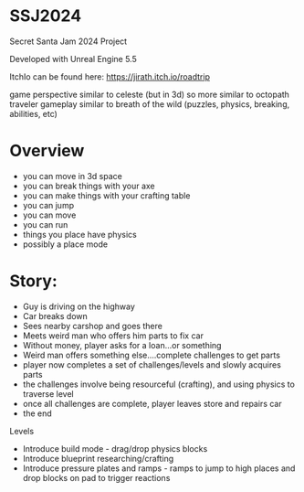 # SSJ2024
Secret Santa Jam 2024 Project

Developed with Unreal Engine 5.5

ItchIo can be found here: https://jirath.itch.io/roadtrip

game perspective similar to celeste (but in 3d) so more similar to octopath traveler
gameplay similar to breath of the wild (puzzles, physics, breaking, abilities, etc)
# Overview 
- you can move in 3d space
- you can break things with your axe
- you can make things with your crafting table
- you can jump
- you can move
- you can run
- things you place have physics
- possibly a place mode


# Story:
- Guy is driving on the highway
- Car breaks down
- Sees nearby carshop and goes there
- Meets weird man who offers him parts to fix car
- Without money, player asks for a loan...or something
- Weird man offers something else....complete challenges to get parts
- player now completes a set of challenges/levels and slowly acquires parts
- the challenges involve being resourceful (crafting), and using physics to traverse level
- once all challenges are complete, player leaves store and repairs car
- the end

Levels
- Introduce build mode - drag/drop physics blocks
- Introduce blueprint researching/crafting
- Introduce pressure plates and ramps - ramps to jump to high places and drop blocks on pad to trigger reactions
